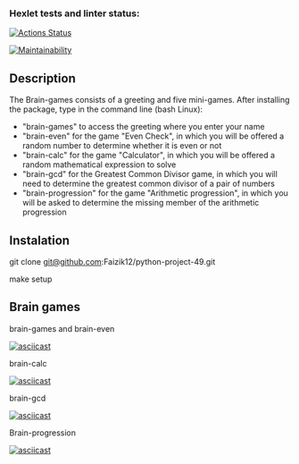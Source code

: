 ### Hexlet tests and linter status:
[![Actions Status](https://github.com/Faizik12/python-project-49/workflows/hexlet-check/badge.svg)](https://github.com/Faizik12/python-project-49/actions)

[![Maintainability](https://api.codeclimate.com/v1/badges/c3ee10cf6b2468e4aec0/maintainability)](https://codeclimate.com/github/Faizik12/python-project-49/maintainability)

## Description
The Brain-games consists of a greeting and five mini-games. 
After installing the package, type in the command line (bash Linux):
- "brain-games" to access the greeting where you enter your name
- "brain-even" for the game "Even Check", in which you will be offered a random number to determine whether it is even or not
- "brain-calc" for the game "Calculator", in which you will be offered a random mathematical expression to solve
- "brain-gcd" for the Greatest Common Divisor game, in which you will need to determine the greatest common divisor of a pair of numbers
- "brain-progression" for the game "Arithmetic progression", in which you will be asked to determine the missing member of the arithmetic progression

## Instalation

git clone git@github.com:Faizik12/python-project-49.git

make setup

## Brain games

brain-games and brain-even

[![asciicast](https://asciinema.org/a/AcSnmPi50I1qVjbyCztRfbFs8.svg)](https://asciinema.org/a/AcSnmPi50I1qVjbyCztRfbFs8)

brain-calc

[![asciicast](https://asciinema.org/a/UduZeOM64sNJR6CLWI8sosiI5.svg)](https://asciinema.org/a/UduZeOM64sNJR6CLWI8sosiI5)

brain-gcd

[![asciicast](https://asciinema.org/a/jB45EBF6oB6GWRSDq6wvGzAGS.svg)](https://asciinema.org/a/jB45EBF6oB6GWRSDq6wvGzAGS)

Brain-progression

[![asciicast](https://asciinema.org/a/E1aIqyxPLGwZhtEogbqIsHMv5.svg)](https://asciinema.org/a/E1aIqyxPLGwZhtEogbqIsHMv5)
